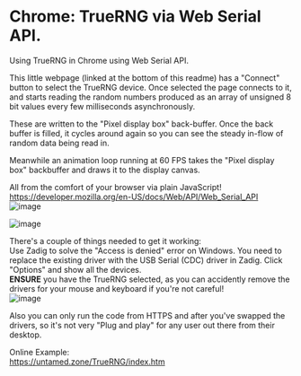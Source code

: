 # Chrome: TrueRNG via Web Serial API.
Using TrueRNG in Chrome using Web Serial API.                

This little webpage (linked at the bottom of this readme) has a "Connect" button to select the TrueRNG device. Once selected the page connects to it, and starts reading the random numbers produced as an array of unsigned 8 bit values every few milliseconds asynchronously.           

These are written to the "Pixel display box" back-buffer. Once the back buffer is filled, it cycles around again so you can see the steady in-flow of random data being read in.                         

Meanwhile an animation loop running at 60 FPS takes the "Pixel display box" backbuffer and draws it to the display canvas.                             

All from the comfort of your browser via plain JavaScript!                   
https://developer.mozilla.org/en-US/docs/Web/API/Web_Serial_API                      
![image](https://user-images.githubusercontent.com/1586332/173351307-cce7d198-f512-478a-8990-a72b4c13a745.png)


![image](https://user-images.githubusercontent.com/1586332/173350463-565d2e9c-b947-4d4d-abdf-79a7ee4c359f.png)

There's a couple of things needed to get it working:           
Use Zadig to solve the "Access is denied" error on Windows. You need to replace the existing driver with the USB Serial (CDC) driver in Zadig.
Click "Options" and show all the devices.         
**ENSURE** you have the TrueRNG selected, as you can accidently remove the drivers for your mouse and keyboard if you're not careful!                
![image](https://user-images.githubusercontent.com/1586332/173350849-04c52fa1-8e71-4b0e-9191-4bf78e325522.png)


Also you can only run the code from HTTPS and after you've swapped the drivers, so it's not very "Plug and play" for any user out there from their desktop.              

Online Example:           
https://untamed.zone/TrueRNG/index.htm
